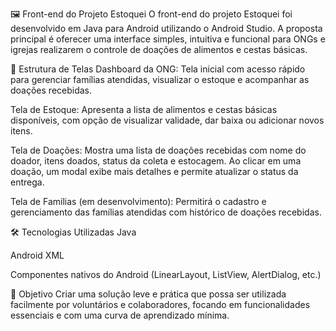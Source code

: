 🖼️ Front-end do Projeto Estoquei
O front-end do projeto Estoquei foi desenvolvido em Java para Android utilizando o Android Studio. A proposta principal é oferecer uma interface simples, intuitiva e funcional para ONGs e igrejas realizarem o controle de doações de alimentos e cestas básicas.

🧩 Estrutura de Telas
Dashboard da ONG: Tela inicial com acesso rápido para gerenciar famílias atendidas, visualizar o estoque e acompanhar as doações recebidas.

Tela de Estoque: Apresenta a lista de alimentos e cestas básicas disponíveis, com opção de visualizar validade, dar baixa ou adicionar novos itens.

Tela de Doações: Mostra uma lista de doações recebidas com nome do doador, itens doados, status da coleta e estocagem. Ao clicar em uma doação, um modal exibe mais detalhes e permite atualizar o status da entrega.

Tela de Famílias (em desenvolvimento): Permitirá o cadastro e gerenciamento das famílias atendidas com histórico de doações recebidas.

🛠️ Tecnologias Utilizadas
Java

Android XML

Componentes nativos do Android (LinearLayout, ListView, AlertDialog, etc.)

🎯 Objetivo
Criar uma solução leve e prática que possa ser utilizada facilmente por voluntários e colaboradores, focando em funcionalidades essenciais e com uma curva de aprendizado mínima.
